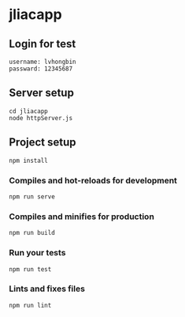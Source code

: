 # jliacapp

## Login for test
```
username: lvhongbin
passward: 12345687
```
## Server setup
```
cd jliacapp
node httpServer.js
```

## Project setup
```
npm install
```

### Compiles and hot-reloads for development
```
npm run serve
```

### Compiles and minifies for production
```
npm run build
```

### Run your tests
```
npm run test
```

### Lints and fixes files
```
npm run lint
```
